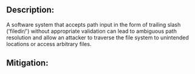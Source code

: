 ## Description:

A software system that accepts path input in the form of trailing slash ('filedir/') without appropriate validation can lead to ambiguous path resolution and allow an attacker to traverse the file system to unintended locations or access arbitrary files.



## Mitigation:
